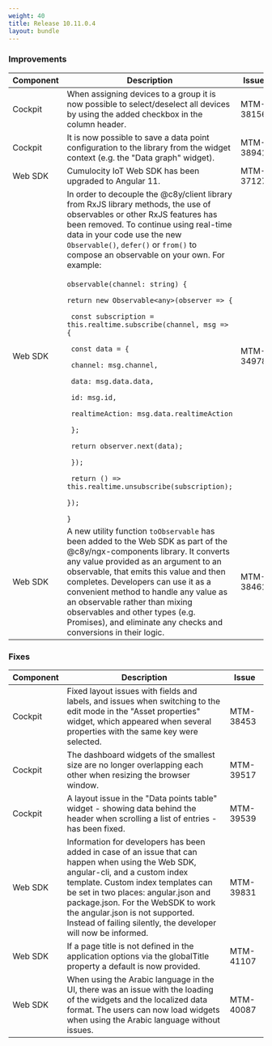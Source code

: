 ```yaml
---
weight: 40
title: Release 10.11.0.4
layout: bundle
---
```


<!--10.10.1.0 - 10.10.21.0; 10.11.0.0 - 10.11.0.4-->

### Improvements

<div><table ><colgroup>
<col style="width: 15%;"><col style="width: 70%;"><col style="width: 15%;"></colgroup>
<thead><tr>
<th>
Component</th>
<th>
Description</th>
<th>
Issue</th>
</tr>
</thead><tbody>

<tr>
<td>
Cockpit</td>
<td > When assigning devices to a group it is now possible to select/deselect all devices by using the added checkbox in the column header. </td>
<td>
MTM-38156</td>
</tr>

<tr>
<td>
Cockpit</td>
<td > It is now possible to save a data point configuration to the library from the widget context (e.g. the "Data graph" widget).</td>
<td>
MTM-38941</td>
</tr>

<tr>
<td>
Web SDK</td>
<td > Cumulocity IoT Web SDK has been upgraded to Angular 11. </td>
<td>
MTM-37127</td>
</tr>

<tr>
<td>
Web SDK</td>
<td > In order to decouple the @c8y/client library from RxJS library methods, the use of observables or other RxJS features has been removed. To continue using real-time data in your code use the new <code>Observable()</code>, <code>defer()</code> or <code>from()</code> to compose an observable on your own. For example:
<br><br>
<code>observable(channel: string) {
<br>return new Observable&lt;any&gt;(observer =&gt; {
<br> const subscription = this.realtime.subscribe(channel, msg =&gt; {
<br> const data = {
<br> channel: msg.channel,
<br> data: msg.data.data,
<br> id: msg.id,
<br> realtimeAction: msg.data.realtimeAction
<br> };
<br> return observer.next(data);
<br> });
<br> return () =&gt; this.realtime.unsubscribe(subscription);
<br>});
<br>} </code></td>
<td>
MTM-34978</td>
</tr>

<tr>
<td>
Web SDK</td>
<td > A new utility function <code>toObservable</code> has been added to the Web SDK as part of the @c8y/ngx-components library. It converts any value provided as an argument to an observable, that emits this value and then completes. Developers can use it as a convenient method to handle any value as an observable rather than mixing observables and other types (e.g. Promises), and eliminate any checks and conversions in their logic. </td>
<td>
MTM-38461</td>
</tr>

</tbody></table></div>


### Fixes

<div><table ><colgroup>
<col style="width: 15%;"><col style="width: 70%;"><col style="width: 15%;"></colgroup>
<thead><tr>
<th>
Component</th>
<th>
Description</th>
<th>
Issue</th>
</tr>
</thead><tbody>

<tr>
<td>
Cockpit</td>
<td > Fixed layout issues with fields and labels, and issues when switching to the edit mode in the "Asset properties" widget, which appeared when several properties with the same key were selected.</td>
<td>
MTM-38453</td>
</tr>

<tr>
<td>
Cockpit</td>
<td > The dashboard widgets of the smallest size are no longer overlapping each other when resizing the browser window.</td>
<td>
MTM-39517</td>
</tr>

<tr>
<td>
Cockpit</td>
<td > A layout issue in the "Data points table" widget - showing data behind the header when scrolling a list of entries - has been fixed.</td>
<td>
MTM-39539</td>
</tr>

<tr>
<td>
Web SDK</td>
<td > Information for developers has been added in case of an issue that can happen when using the Web SDK, angular-cli, and a custom index template. Custom index templates can be set in two places: angular.json and package.json. For the WebSDK to work the angular.json is not supported. Instead of failing silently, the developer will now be informed.</td>
<td>
MTM-39831</td>
</tr>

<tr>
<td>
Web SDK</td>
<td> If a page title is not defined in the application options via the globalTitle property a default is now provided.</td>
<td>
MTM-41107</td>
</tr>

<tr>
<td>
Web SDK</td>
<td> When using the Arabic language in the UI, there was an issue with the loading of the widgets and the localized data format. The users can now load widgets when using the Arabic language without issues.</td>
<td>
MTM-40087</td>
</tr>


</tbody></table></div>
